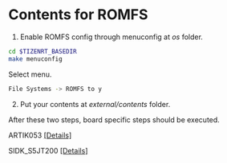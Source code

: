 
# Contents for ROMFS

1. Enable ROMFS config through menuconfig at *os* folder.
```bash
cd $TIZENRT_BASEDIR
make menuconfig
```

Select menu.
```bash
File Systems -> ROMFS to y
```

2. Put your contents at *external/contents* folder.

After these two steps, board specific steps should be executed.

ARTIK053 [[Details]](../../build/configs/artik053/README.md#romfs)

SIDK_S5JT200 [[Details]](../../build/configs/sidk_s5jt200/README.md#romfs)

